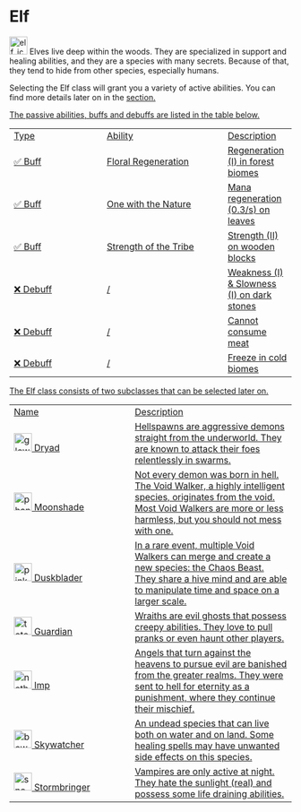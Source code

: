 # Elf

<img src="item_sweet_berries.png" alt="elf_icon" width="32" style="inline" title="Elf Icon"/> Elves live deep within the woods. They are specialized in support and healing abilities, and they are a species with many secrets. Because of that, they tend to hide from other species, especially humans.

Selecting the Elf class will grant you a variety of active abilities. You can find more details later on in the <a href="Elements.md"/>section.

<chapter title="Passive Abilities">

The passive abilities, buffs and debuffs are listed in the table below.

<table>
    <tr>
        <td width="150">Type</td>
        <td width="200">Ability</td>
        <td>Description</td>
    </tr>
    <tr>
        <td>✅ Buff</td>
        <td>Floral Regeneration</td>
        <td>Regeneration (I) in forest biomes</td>
    </tr>
    <tr>
        <td>✅ Buff</td>
        <td>One with the Nature</td>
        <td>Mana regeneration (0.3/s) on leaves</td>
    </tr>
    <tr>
        <td>✅ Buff</td>
        <td>Strength of the Tribe</td>
        <td>Strength (II) on wooden blocks</td>
    </tr>
    <tr>
        <td>❌ Debuff</td>
        <td>/</td>
        <td>Weakness (I) & Slowness (I) on dark stones</td>
    </tr>
    <tr>
        <td>❌ Debuff</td>
        <td>/</td>
        <td>Cannot consume meat</td>
    </tr>
    <tr>
        <td>❌ Debuff</td>
        <td>/</td>
        <td>Freeze in cold biomes</td>
    </tr>
</table>

</chapter>

<chapter title="Subclasses">

The Elf class consists of two subclasses that can be selected later on.

<table>
    <tr>
        <td width="200">Name</td>
        <td>Description</td>
    </tr>
    <tr>
        <td><img src="item_glow_berries.png" alt="glow_berries" width="32" style="inline" title="Glow Berries"/> Dryad</td>
        <td>Hellspawns are aggressive demons straight from the underworld. They are known to attack their foes relentlessly in swarms.</td>
    </tr>
    <tr>
        <td><img src="item_phantom_membrane.png" alt="phantom_membrane" width="32" style="inline" title="Phantom Membrane"/> Moonshade</td>
        <td>Not every demon was born in hell. The Void Walker, a highly intelligent species, originates from the void. Most Void Walkers are more or less harmless, but you should not mess with one.</td>
    </tr>
    <tr>
        <td><img src="item_pink_petals.png" alt="pink_petals" width="32" style="inline" title="Pink Petals"/> Duskblader</td>
        <td>In a rare event, multiple Void Walkers can merge and create a new species: the Chaos Beast. They share a hive mind and are able to manipulate time and space on a larger scale.</td>
    </tr>
    <tr>
        <td><img src="item_totem_of_undying.png" alt="totem_of_undying" width="32" style="inline" title="Totem Of Undying"/> Guardian</td>
        <td>Wraiths are evil ghosts that possess creepy abilities. They love to pull pranks or even haunt other players.</td>
    </tr>
    <tr>
        <td><img src="item_nether_wart.png" alt="nether_wart" width="32" style="inline" title="Nether Wart"/> Imp</td>
        <td>Angels that turn against the heavens to pursue evil are banished from the greater realms. They were sent to hell for eternity as a punishment, where they continue their mischief.</td>
    </tr>
    <tr>
        <td><img src="item_bow.png" alt="bow" width="32" style="inline" title="Bow"/> Skywatcher</td>
        <td>An undead species that can live both on water and on land. Some healing spells may have unwanted side effects on this species.</td>
    </tr>
    <tr>
        <td><img src="item_snowball.png" alt="snowball" width="32" style="inline" title="Snowball"/> Stormbringer</td>
        <td>Vampires are only active at night. They hate the sunlight (real) and possess some life draining abilities.</td>
    </tr>
</table>

</chapter>
